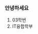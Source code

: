 ### 안녕하세요
1. 03학번
2. IT융합학부



<!---
Hins08/Hins08 is a ✨ special ✨ repository because its `README.md` (this file) appears on your GitHub profile.
You can click the Preview link to take a look at your changes.
--->
